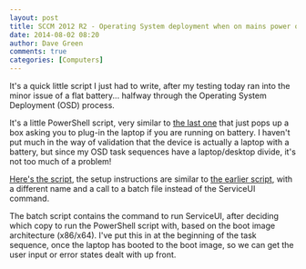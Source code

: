 ```yaml
---
layout: post
title: SCCM 2012 R2 - Operating System deployment when on mains power only
date: 2014-08-02 08:20
author: Dave Green
comments: true
categories: [Computers]
---
```

It's a quick little script I just had to write, after my testing today ran into the minor issue of a flat battery... halfway through the Operating System Deployment (OSD) process.

It's a little PowerShell script, very similar to [the last one](http://tookitaway.co.uk/sccm-2012-r2-validating-and-setting-osdcomputername-with-powershell/) that just pops up a box asking you to plug-in the laptop if you are running on battery. I haven't put much in the way of validation that the device is actually a laptop with a battery, but since my OSD task sequences have a laptop/desktop divide, it's not too much of a problem!

[Here's the script](https://github.com/davegreen/miscellaneous/tree/master/PowerShell/SCCM/OSDBatteryStatus), the setup instructions are similar to [the earlier script](http://tookitaway.co.uk/sccm-2012-r2-validating-and-setting-osdcomputername-with-powershell/), with a different name and a call to a batch file instead of the ServiceUI command.

The batch script contains the command to run ServiceUI, after deciding which copy to run the PowerShell script with, based on the boot image architecture (x86/x64). I've put this in at the beginning of the task sequence, once the laptop has booted to the boot image, so we can get the user input or error states dealt with up front.
